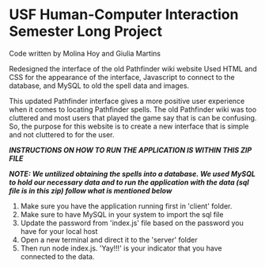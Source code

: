 # USF Human-Computer Interaction Semester Long Project
Code written by Molina Hoy and Giulia Martins

Redesigned the interface of the old Pathfinder wiki website
Used HTML and CSS for the appearance of the interface, Javascript to connect to the database, and MySQL to old the spell data and images. 

This updated Pathfinder interface gives a more positive user experience when it comes to locating Pathfinder spells. The old Pathfinder wiki was too cluttered and most users that played the game say that is can be confusing. So, the purpose for this website is to create a new interface that is simple and not cluttered to for the user. 

***INSTRUCTIONS ON HOW TO RUN THE APPLICATION IS WITHIN THIS ZIP FILE***

***NOTE: We untilized obtaining the spells into a database. We used MySQL to hold our necessary data and to run the application with the data (sql file is in this zip) follow what is mentioned below***

1. Make sure you have the application running first in 'client' folder. 
2. Make sure to have MySQL in your system to import the sql file
3. Update the password from 'index.js' file based on the password you have for your local host 
3. Open a new terminal and direct it to the 'server' folder
4. Then run node index.js. 'Yay!!!' is your indicator that you have connected to the data. 
